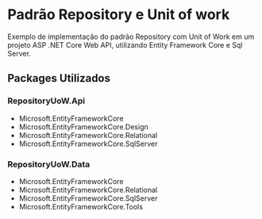# Padrão Repository e Unit of work

Exemplo de implementação do padrão Repository com Unit of Work em um projeto ASP .NET Core Web API, utilizando Entity Framework Core e Sql Server.

## Packages Utilizados

### RepositoryUoW.Api
- Microsoft.EntityFrameworkCore
- Microsoft.EntityFrameworkCore.Design
- Microsoft.EntityFrameworkCore.Relational
- Microsoft.EntityFrameworkCore.SqlServer

### RepositoryUoW.Data
- Microsoft.EntityFrameworkCore
- Microsoft.EntityFrameworkCore.Relational
- Microsoft.EntityFrameworkCore.SqlServer
- Microsoft.EntityFrameworkCore.Tools
